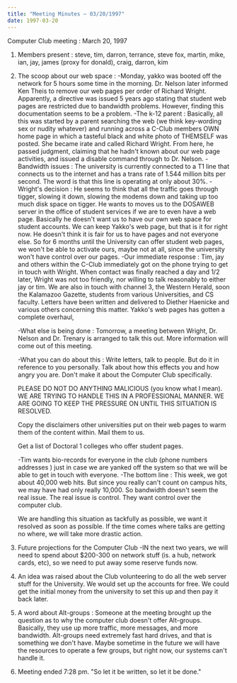 ```yaml
---
title: "Meeting Minutes – 03/20/1997"
date: 1997-03-20
---
```

Computer Club meeting :  March 20, 1997 </p><p>
1.  Members present : steve, tim, darron, terrance, steve fox,  	martin, mike, ian, jay, james (proxy for donald), craig, 	darron, kim </p><p>
2.  The scoop about our web space : 	-Monday, yakko was booted off the network for 5 hours some 	 time in the morning.  Dr. Nelson later informed Ken Theis 	 to remove our web pages per order of Richard Wright.   	 Apparently, a directive was issued 5 years ago stating 	 that student web pages are restricted due to bandwidth  	 problems.  However, finding this documentation seems to  	 be a problem.   	-The k-12 parent : 	   Basically, all this was started by a parent searching the 	   web (we think key-wording sex or nudity whatever) and  	   running across a C-Club members OWN home page in which a 	   tasteful black and white photo of THEMSELF was posted.  She 	   became irate and called Richard Wright.  From here, he passed  	   judgment, claiming that he hadn't known about our web 	   page activities, and issued a disable command through 	   to Dr. Nelson.        	-Bandwidth issues : 	   The university is currently connected to a T1 line that 	   connects us to the internet and has a trans rate of 1.544 	   million bits per second.  The word is that this line is  	   operating at only about 30%.   	-Wright's decision : 	     He seems to think that all the traffic goes through 	   tigger, slowing it down, slowing the modems down and 	   taking up too much disk space on tigger. 	     He wants to moves us to the DOSAWEB server in the            office of student services if we are to even have a            web page.              Basically he doesn't want us to have our own web space 	   for student accounts.  We can keep Yakko's web page, but 	   that is it for right now.  He doesn't think it is fair for 	   us to have pages and not everyone else.  So for 6 months 	   until the University can offer student web pages, we won't 	   be able to activate ours, maybe not at all, since the  	   university won't have control over our pages. 	-Our immediate response : 	   Tim, jay and others within the C-Club immediately got on 	   the phone trying to get in touch with Wright.  When  	   contact was finally reached a day and 1/2 later, Wright 	   was not too friendly, nor willing to talk reasonably to  	   either jay or tim.  We are also in touch with channel 3,  	   the Western Herald, soon the Kalamazoo Gazette, students 	   from various Universities, and CS faculty. 	   Letters have been written and delivered to Diether Haenicke 	   and various others concerning this matter.  Yakko's  	   web pages has gotten a complete overhaul,     </p><p>
	-What else is being done : 	   Tomorrow, a meeting between Wright, Dr. Nelson and Dr. 	   Trenary is arranged to talk this out.  More information 	   will come out of this meeting. </p><p>
	-What you can do about this : 	    Write letters, talk to people.  But do it in reference 	    to you personally.  Talk about how this effects you and 	    how angry you are.  Don't make it about the Computer Club 	    specifically. </p><p>
	    PLEASE DO NOT DO ANYTHING MALICIOUS (you know what I mean). 	    WE ARE TRYING TO HANDLE THIS 	    IN A PROFESSIONAL MANNER. WE ARE GOING TO KEEP THE PRESSURE 	    ON UNTIL THIS SITUATION IS RESOLVED. </p><p>
	    Copy the disclaimers other universities put on their web  	    pages to warm them of the content within.  Mail them to us. </p><p>
	    Get a list of Doctoral 1 colleges who offer student pages. </p><p>
	-Tim wants bio-records for everyone in the club (phone numbers 	 addresses ) just in case we are yanked off the system so that 	 we will be able to get in touch with everyone. 	        	-The bottom line : 	    This week, we got about 40,000 web hits.  But since you  	    really can't count on campus hits, we may have had only 	    really 10,000.  So bandwidth doesn't seem the real issue. 	     	    The real issue is control.  They want control over the  	    computer club. </p><p>
	    We are handling this situation as tackfully as possible, 	    we want it resolved as soon as possible.  If the time comes 	    where talks are getting no where, we will take more  	    drastic action.    </p><p>
3.  Future projections for the Computer Club 	-IN the next two years, we will need to spend about $200-300 	 on network stuff (is. a hub, network cards, etc), so we 	 need to put away some reserve funds now. </p><p>
4.  An idea was raised about the Club volunteering to do all the web 	server stuff for the University.  We would set up the accounts 	for free. We could get the initial money from the university to 	 set this up and then pay it back later. </p><p>
5.  A word about Alt-groups : 	Someone at the meeting brought up the question as to why the 	computer club doesn't offer Alt-groups.  Basically, they use up	         more traffic, more messages, and more bandwidth.  Alt-groups 	need extremely fast hard drives, and that is something we don't 	 have.  Maybe sometime in the future we will have the resources 	to operate a few groups, but right now, our systems can't handle 	it. </p><p>
6.  Meeting ended 7:28 pm.		 		"So let it be written, so let it be done." </p>
